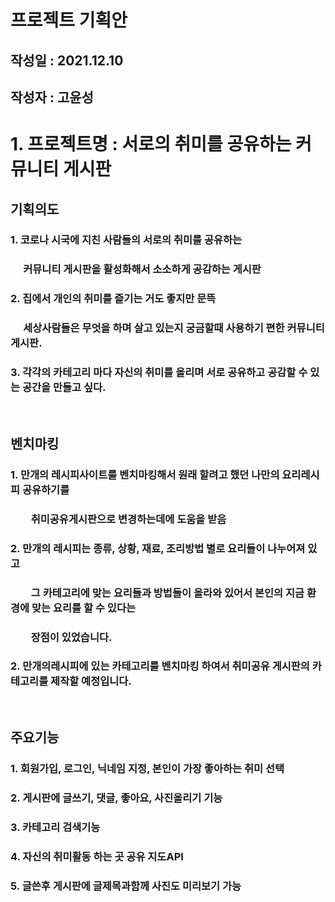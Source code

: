# 프로젝트 기획안
## 작성일 : 2021.12.10
## 작성자 : 고윤성

# 1. 프로젝트명 : 서로의 취미를 공유하는 커뮤니티 게시판

## 기획의도
  ### 1. 코로나 시국에 지친 사람들의 서로의 취미를 공유하는
  ### 　 커뮤니티 게시판을 활성화해서 소소하게 공감하는 게시판
  ### 2. 집에서 개인의 취미를 즐기는 거도 좋지만 문뜩 
  ### 　 세상사람들은 무엇을 하며 살고 있는지 궁금할때 사용하기 편한 커뮤니티 게시판.
  ### 3. 각각의 카테고리 마다 자신의 취미를 올리며 서로 공유하고 공감할 수 있는 공간을 만들고 싶다.
  <br>
  
## 벤치마킹
  ### 1. 만개의 레시피사이트를 벤치마킹해서 원래 할려고 했던 나만의 요리레시피 공유하기를
  ### 　　취미공유게시판으로 변경하는데에 도움을 받음
  ### 2. 만개의 레시피는 종류, 상황, 재료, 조리방법 별로 요리들이 나누어져 있고
  ### 　　그 카테고리에 맞는 요리들과 방법들이 올라와 있어서 본인의 지금 환경에 맞는 요리를 할 수 있다는
  ### 　　장점이 있었습니다.
  ### 2. 만개의레시피에 있는 카테고리를 벤치마킹 하여서 취미공유 게시판의 카테고리를 제작할 예정입니다.         
  <br>
  
## 주요기능
 ### 1. 회원가입, 로그인, 닉네임 지정, 본인이 가장 좋아하는 취미 선택 
 ### 2. 게시판에 글쓰기, 댓글, 좋아요, 사진올리기 기능
 ### 3. 카테고리 검색기능
 ### 4. 자신의 취미활동 하는 곳 공유 지도API
 ### 5. 글쓴후 게시판에 글제목과함께 사진도 미리보기 가능
